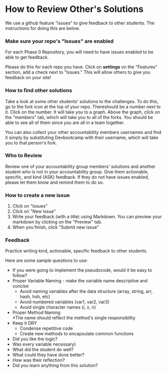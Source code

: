 # How to Review Other's Solutions

We use a github feature "issues" to give feedback to other students. The instructions for doing this are below. 


### Make sure your repo's "Issues" are enabled
For each Phase 0 Repository, you will need to have issues enabled to be able to get feedback. 

Please do this for each repo you have. Click on **settings** on the "Features" section, add a check next to "Issues." This will allow others to give you feedback on your site!

### How to find other solutions
Take a look at some other students' solutions to the challenges. To do this, go to the fork icon at the top of your repo. Thereshould be a number next to it. Click on the number. It will take you to a graph. Above the graph, click on the "members" tab, which will take you to all of the forks. You should be able to see all of them since you are all in a team together.

You can also collect your other accountability members usernames and find it simply by substituting Devbootcamp with their username, which will take you to that person's fork.

### Who to Review
Review one of your accountability group members' solutions and another student who is not in your accountability group. Give them actionable, specific, and kind (ASK) feedback. If they do not have issues enabled, please let them know and remind them to do so. 

### How to create a new issue
1. Click on "Issues"
2. Click on "New Issue"
3. Write your feedback (with a title) using Markdown. You can preview your markdown by clicking on the "Preview" tab.
4. When you finish, click "Submit new issue"

### Feedback
Practice writing kind, actionable, specific feedback to other students. 

Here are some sample questions to use:
- If you were going to implement the pseudocode, would it be easy to follow?
- Proper Variable Naming - make the variable name descriptive and concise  
  * Avoid naming variables after the data structure (array, string, arr, hash, hsh, etc) 
  * Avoid numbered variables (var1, var2, var3)  
  * Avoid single character names (i, x, n)
- Proper Method Naming  
  *The name should reflect the method's single responsibility 
- Keep it DRY  
  * Condense repetitive code  
  * Create new methods to encapsulate common functions   
- Did you like the logic?
- Was every variable necessary) 
- What did the student do well?
- What could they have done better?
- How was their reflection? 
- Did you learn anything from this solution?

